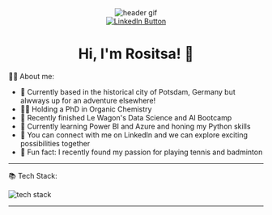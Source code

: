<div id="header" align="center">
  <img src="https://media.giphy.com/media/lbcLMX9B6sTsGjUmS3/giphy.gif?cid=ecf05e47ovknu0djb70ebzjvpub1wthajjy3ts6ii8s0v9ni&ep=v1_gifs_related&rid=giphy.gif&ct=g" alt="header gif"/>
  <div id="badges" align="center">
    <a href="https://www.linkedin.com/in/rositsast/">
      <img src="https://img.shields.io/badge/LinkedIn-0077B5?style=for-the-badge&logo=linkedin&logoColor=white" alt="LinkedIn Button"/>
    </a>
  </div>
  <h1> Hi, I'm Rositsa! 👋 </h1>
</div>


👩‍💻 About me:
- 🏰 Currently based in the historical city of Potsdam, Germany but alwways up for an adventure elsewhere!
- 👩‍🎓 Holding a PhD in Organic Chemistry
- 🎯 Recently finished Le Wagon's Data Science and AI Bootcamp
- 🌱 Currently learning Power BI and Azure and honing my Python skills
- 👥 You can connect with me on LinkedIn and we can explore exciting possibilities together
- 🎾 Fun fact: I recently found my passion for playing tennis and badminton

---
📚 Tech Stack:

<div align="center>
  <a href=""https://go-skill-icons.vercel.app/">
    <img src="https://go-skill-icons.vercel.app/api/icons?i=py,vscode,pycharm,sqlite,numpy,pandas,sklearn,tensorflow,mlflow,git,docker,gcp,streamlit" alt="tech stack"/>
  </a>
</div>

---
